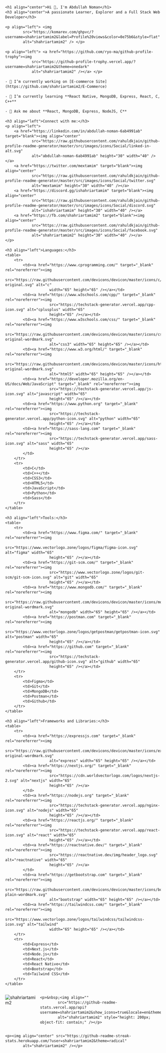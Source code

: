     <h1 align="center">Hi 👋, I'm Abdullah Noman</h1>
    <h3 align="center">A passionate Learner, Explorer and a Full Stack Web Developer</h3>

    <p align="left"> <img
            src="https://komarev.com/ghpvc/?username=shahriartamim2&label=Profile%20views&color=0e75b6&style=flat"
            alt="shahriartamim2" /> </p>

    <p align="left"> <a href="https://github.com/ryo-ma/github-profile-trophy"><img
                src="https://github-profile-trophy.vercel.app/?username=shahriartamim2&theme=onedark"
                alt="shahriartamim2" /></a> </p>

    - 🔭 I’m currently working on [E-commerce Site](https://github.com/shahriartamim2/E-Commerce)

    - 🌱 I’m currently learning **React Native, MongoDB, Express, React, C, C++**

    - 💬 Ask me about **React, MongoDB, Express, NodeJS, C**

    <h3 align="left">Connect with me:</h3>
    <p align="left">
        <a href="https://linkedin.com/in/abdullah-noman-6ab4991ab" target="blank"><img align="center"
                src="https://raw.githubusercontent.com/rahuldkjain/github-profile-readme-generator/master/src/images/icons/Social/linked-in-alt.svg"
                alt="abdullah-noman-6ab4991ab" height="30" width="40" /></a>
        <a href="https://twitter.com/mextamim" target="blank"><img align="center"
                src="https://raw.githubusercontent.com/rahuldkjain/github-profile-readme-generator/master/src/images/icons/Social/twitter.svg"
                alt="mextamim" height="30" width="40" /></a>
        <a href="https://discord.gg/ishahriartamim" target="blank"><img align="center"
                src="https://raw.githubusercontent.com/rahuldkjain/github-profile-readme-generator/master/src/images/icons/Social/discord.svg"
                alt="ishahriartamim" height="30" width="40" /></a>
        <a href="https://fb.com/shahriartamim2" target="blank"><img align="center"
                src="https://raw.githubusercontent.com/rahuldkjain/github-profile-readme-generator/master/src/images/icons/Social/facebook.svg"
                alt="shahriartamim2" height="30" width="40" /></a>
    </p>

    <h3 align="left">Languages:</h3>
    <table>
        <tr>
            <td><a href="https://www.cprogramming.com/" target="_blank" rel="noreferrer"><img
                        src="https://raw.githubusercontent.com/devicons/devicon/master/icons/c/c-original.svg" alt="c"
                        width="65" height="65" /></a></td>
            <td><a href="https://www.w3schools.com/cpp/" target="_blank" rel="noreferrer"><img
                        src="https://techstack-generator.vercel.app/cpp-icon.svg" alt="cplusplus" width="65"
                        height="65" /></a></td>
            <td><a href="https://www.w3schools.com/css/" target="_blank" rel="noreferrer"><img
                        src="https://raw.githubusercontent.com/devicons/devicon/master/icons/css3/css3-original-wordmark.svg"
                        alt="css3" width="65" height="65" /></a></td>
            <td><a href="https://www.w3.org/html/" target="_blank" rel="noreferrer"><img
                        src="https://raw.githubusercontent.com/devicons/devicon/master/icons/html5/html5-original-wordmark.svg"
                        alt="html5" width="65" height="65" /></a></td>
            <td><a href="https://developer.mozilla.org/en-US/docs/Web/JavaScript" target="_blank" rel="noreferrer"><img
                        src="https://techstack-generator.vercel.app/js-icon.svg" alt="javascript" width="65"
                        height="65" /></a></td>
            <td><a href="https://www.python.org" target="_blank" rel="noreferrer"><img
                        src="https://techstack-generator.vercel.app/python-icon.svg" alt="python" width="65"
                        height="65" /></a></td>
            <td><a href="https://sass-lang.com" target="_blank" rel="noreferrer"><img
                        src="https://techstack-generator.vercel.app/sass-icon.svg" alt="sass" width="65"
                        height="65" /></a>
            </td>
        </tr>
        <tr>
            <td>C</td>
            <td>C++</td>
            <td>CSS3</td>
            <td>HTML5</td>
            <td>JavaScript</td>
            <td>Python</td>
            <td>Sass</td>
        </tr>
    </table>

    <h3 align="left">Tools:</h3>
    <table>
        <tr>
            <td><a href="https://www.figma.com/" target="_blank" rel="noreferrer"><img
                        src="https://www.vectorlogo.zone/logos/figma/figma-icon.svg" alt="figma" width="65"
                        height="65" /></a></td>
            <td><a href="https://git-scm.com/" target="_blank" rel="noreferrer"><img
                        src="https://www.vectorlogo.zone/logos/git-scm/git-scm-icon.svg" alt="git" width="65"
                        height="65" /></a></td>
            <td><a href="https://www.mongodb.com/" target="_blank" rel="noreferrer"><img
                        src="https://raw.githubusercontent.com/devicons/devicon/master/icons/mongodb/mongodb-original-wordmark.svg"
                        alt="mongodb" width="65" height="65" /></a></td>
            <td><a href="https://postman.com" target="_blank" rel="noreferrer"><img
                        src="https://www.vectorlogo.zone/logos/getpostman/getpostman-icon.svg" alt="postman" width="65"
                        height="65" /></a></td>
            <td><a href="https://github.com" target="_blank" rel="noreferrer"><img
                        src="https://techstack-generator.vercel.app/github-icon.svg" alt="github" width="65"
                        height="65" /></a></td>
        </tr>
        <tr>
            <td>Figma</td>
            <td>Git</td>
            <td>MongoDB</td>
            <td>Postman</td>
            <td>Github</td>
        </tr>
    </table>

    <h3 align="left">Frameworks and Libraries:</h3>
    <table>
        <tr>
            <td><a href="https://expressjs.com" target="_blank" rel="noreferrer"><img
                        src="https://raw.githubusercontent.com/devicons/devicon/master/icons/express/express-original-wordmark.svg"
                        alt="express" width="65" height="65" /></a></td>
            <td><a href="https://nextjs.org/" target="_blank" rel="noreferrer"><img
                        src="https://cdn.worldvectorlogo.com/logos/nextjs-2.svg" alt="nextjs" width="65"
                        height="65" /></a>
            </td>
            <td><a href="https://nodejs.org" target="_blank" rel="noreferrer"><img
                        src="https://techstack-generator.vercel.app/nginx-icon.svg" alt="nodejs" width="65"
                        height="65" /></a></td>
            <td><a href="https://reactjs.org/" target="_blank" rel="noreferrer"><img
                        src="https://techstack-generator.vercel.app/react-icon.svg" alt="react" width="65"
                        height="65" /></a></td>
            <td><a href="https://reactnative.dev/" target="_blank" rel="noreferrer"><img
                        src="https://reactnative.dev/img/header_logo.svg" alt="reactnative" width="65"
                        height="65" /></a>
            </td>
            <td><a href="https://getbootstrap.com" target="_blank" rel="noreferrer"><img
                        src="https://raw.githubusercontent.com/devicons/devicon/master/icons/bootstrap/bootstrap-plain-wordmark.svg"
                        alt="bootstrap" width="65" height="65" /></a></td>
            <td><a href="https://tailwindcss.com/" target="_blank" rel="noreferrer"><img
                        src="https://www.vectorlogo.zone/logos/tailwindcss/tailwindcss-icon.svg" alt="tailwind"
                        width="65" height="65" /></a></td>
        </tr>
        <tr>
            <td>Express</td>
            <td>Next.js</td>
            <td>Node.js</td>
            <td>React</td>
            <td>React Native</td>
            <td>Bootstrap</td>
            <td>Tailwind CSS</td>
        </tr>
    </table>





<div style="display: flex; flex-direction: row; gap: 10px;">
    <p><img align=""
            src="https://github-readme-stats.vercel.app/api/top-langs?username=shahriartamim2&show_icons=true&locale=en&layout=compact&theme=radical"
            alt="shahriartamim2" style="height: 200px; object-fit: contain;" /></p>

    <p>&nbsp;<img align=""
            src="https://github-readme-stats.vercel.app/api?username=shahriartamim2&show_icons=true&locale=en&theme=radical"
            alt="shahriartamim2" style="height: 200px; object-fit: contain;" /></p>
</div>


    <p><img align="center" src="https://github-readme-streak-stats.herokuapp.com/?user=shahriartamim2&theme=radical"
            alt="shahriartamim2" /></p>
